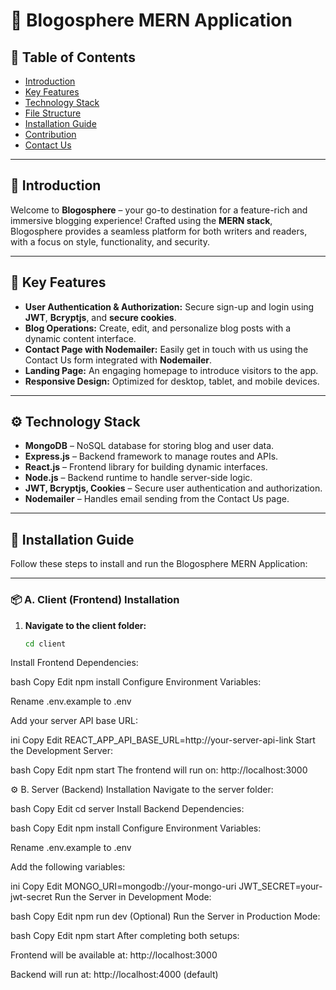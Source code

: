# 📝 Blogosphere MERN Application

## 📑 Table of Contents
- [Introduction](#introduction)
- [Key Features](#key-features)
- [Technology Stack](#technology-stack)
- [File Structure](#file-structure)
- [Installation Guide](#installation-guide)
- [Contribution](#contribution)
- [Contact Us](#contact-us)

---

## 🚀 Introduction
Welcome to **Blogosphere** – your go-to destination for a feature-rich and immersive blogging experience! Crafted using the **MERN stack**, Blogosphere provides a seamless platform for both writers and readers, with a focus on style, functionality, and security.

---

## 🔑 Key Features
- **User Authentication & Authorization:** Secure sign-up and login using **JWT**, **Bcryptjs**, and **secure cookies**.
- **Blog Operations:** Create, edit, and personalize blog posts with a dynamic content interface.
- **Contact Page with Nodemailer:** Easily get in touch with us using the Contact Us form integrated with **Nodemailer**.
- **Landing Page:** An engaging homepage to introduce visitors to the app.
- **Responsive Design:** Optimized for desktop, tablet, and mobile devices.

---

## ⚙️ Technology Stack
- **MongoDB** – NoSQL database for storing blog and user data.
- **Express.js** – Backend framework to manage routes and APIs.
- **React.js** – Frontend library for building dynamic interfaces.
- **Node.js** – Backend runtime to handle server-side logic.
- **JWT, Bcryptjs, Cookies** – Secure user authentication and authorization.
- **Nodemailer** – Handles email sending from the Contact Us page.

---

## 🚀 Installation Guide

Follow these steps to install and run the Blogosphere MERN Application:

---

### 📦 A. Client (Frontend) Installation

1. **Navigate to the client folder:**
   ```bash
   cd client
Install Frontend Dependencies:

bash
Copy
Edit
npm install
Configure Environment Variables:

Rename .env.example to .env

Add your server API base URL:

ini
Copy
Edit
REACT_APP_API_BASE_URL=http://your-server-api-link
Start the Development Server:

bash
Copy
Edit
npm start
The frontend will run on: http://localhost:3000

⚙️ B. Server (Backend) Installation
Navigate to the server folder:

bash
Copy
Edit
cd server
Install Backend Dependencies:

bash
Copy
Edit
npm install
Configure Environment Variables:

Rename .env.example to .env

Add the following variables:

ini
Copy
Edit
MONGO_URI=mongodb://your-mongo-uri
JWT_SECRET=your-jwt-secret
Run the Server in Development Mode:

bash
Copy
Edit
npm run dev
(Optional) Run the Server in Production Mode:

bash
Copy
Edit
npm start
After completing both setups:

Frontend will be available at: http://localhost:3000

Backend will run at: http://localhost:4000 (default)

